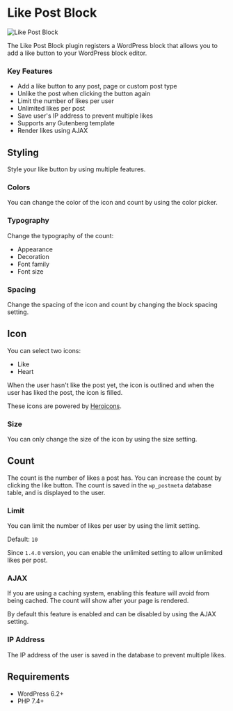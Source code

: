 # Like Post Block

![Like Post Block](https://i.imgur.com/dOAmwFh.png)

The Like Post Block plugin registers a WordPress block that allows you to add a like button to your WordPress block editor.

### Key Features

- Add a like button to any post, page or custom post type
- Unlike the post when clicking the button again
- Limit the number of likes per user
- Unlimited likes per post
- Save user's IP address to prevent multiple likes
- Supports any Gutenberg template
- Render likes using AJAX

## Styling

Style your like button by using multiple features.

### Colors

You can change the color of the icon and count by using the color picker.

### Typography

Change the typography of the count:

- Appearance
- Decoration
- Font family
- Font size

### Spacing

Change the spacing of the icon and count by changing the block spacing setting.

## Icon

You can select two icons:

- Like
- Heart

When the user hasn't like the post yet, the icon is outlined and when the user has liked the post, the icon is filled.

These icons are powered by [Heroicons](https://heroicons.com/).

### Size

You can only change the size of the icon by using the size setting.

## Count

The count is the number of likes a post has. You can increase the count by clicking the like button. The count is saved in the `wp_postmeta` database table, and is displayed to the user.

### Limit

You can limit the number of likes per user by using the limit setting.

Default: `10`

Since `1.4.0` version, you can enable the unlimited setting to allow unlimited likes per post.

### AJAX

If you are using a caching system, enabling this feature will avoid from being cached. The count will show after your page is rendered.

By default this feature is enabled and can be disabled by using the AJAX setting.

### IP Address

The IP address of the user is saved in the database to prevent multiple likes.

## Requirements

- WordPress 6.2+
- PHP 7.4+
